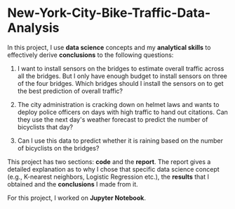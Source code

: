 # New-York-City-Bike-Traffic-Data-Analysis

In this project, I use **data science** concepts and my **analytical skills** to effectively derive **conclusions** to the following questions:

1. I want to install sensors on the bridges to estimate overall traffic across all the bridges. But I only have enough budget to install sensors on three of the four bridges. Which bridges should I install the sensors on to get the best prediction of overall traffic?

2. The city administration is cracking down on helmet laws and wants to deploy police officers on days with high traffic to hand out citations. Can they use the next day's weather forecast to predict the number of bicyclists that day?

3. Can I use this data to predict whether it is raining based on the number of bicyclists on the bridges?

This project has two sections: **code** and the **report**. The report gives a detailed explanation as to why I chose that specific data science concept (e.g., K-nearest neighbors, Logistic Regression etc.), the **results** that I obtained and the **conclusions** I made from it. 

For this project, I worked on **Jupyter Notebook**. 


